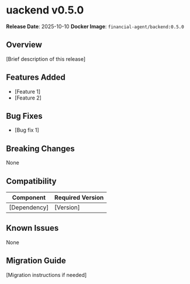 # uackend v0.5.0

**Release Date**: 2025-10-10
**Docker Image**: `financial-agent/backend:0.5.0`

## Overview

[Brief description of this release]

## Features Added

- [Feature 1]
- [Feature 2]

## Bug Fixes

- [Bug fix 1]

## Breaking Changes

None

## Compatibility

| Component | Required Version |
|-----------|-----------------|
| [Dependency] | [Version] |

## Known Issues

None

## Migration Guide

[Migration instructions if needed]
